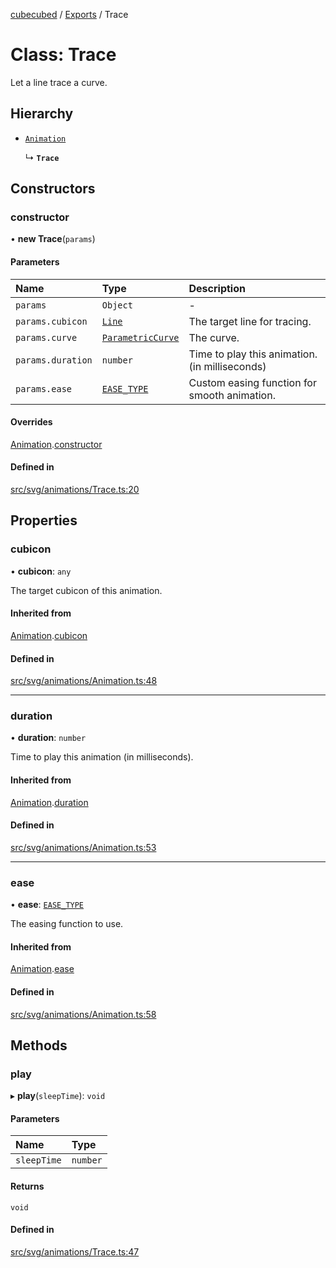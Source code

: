 [cubecubed](/reference/README.md) / [Exports](/reference/modules.md) / Trace

# Class: Trace

Let a line trace a curve.

## Hierarchy

- [`Animation`](/reference/classes/Animation.md)

  ↳ **`Trace`**

## Constructors

### constructor

• **new Trace**(`params`)

#### Parameters

| Name | Type | Description |
| :------ | :------ | :------ |
| `params` | `Object` | - |
| `params.cubicon` | [`Line`](/reference/classes/Line.md) | The target line for tracing. |
| `params.curve` | [`ParametricCurve`](/reference/classes/ParametricCurve.md) | The curve. |
| `params.duration` | `number` | Time to play this animation. (in milliseconds) |
| `params.ease` | [`EASE_TYPE`](/reference/types/EASE_TYPE.md) | Custom easing function for smooth animation. |

#### Overrides

[Animation](/reference/classes/Animation.md).[constructor](/reference/classes/Animation.md#constructor)

#### Defined in

[src/svg/animations/Trace.ts:20](https://github.com/imaphatduc/cubecubed/blob/4495c75/src/svg/animations/Trace.ts#L20)

## Properties

### cubicon

• **cubicon**: `any`

The target cubicon of this animation.

#### Inherited from

[Animation](/reference/classes/Animation.md).[cubicon](/reference/classes/Animation.md#cubicon)

#### Defined in

[src/svg/animations/Animation.ts:48](https://github.com/imaphatduc/cubecubed/blob/4495c75/src/svg/animations/Animation.ts#L48)

___

### duration

• **duration**: `number`

Time to play this animation (in milliseconds).

#### Inherited from

[Animation](/reference/classes/Animation.md).[duration](/reference/classes/Animation.md#duration)

#### Defined in

[src/svg/animations/Animation.ts:53](https://github.com/imaphatduc/cubecubed/blob/4495c75/src/svg/animations/Animation.ts#L53)

___

### ease

• **ease**: [`EASE_TYPE`](/reference/types/EASE_TYPE.md)

The easing function to use.

#### Inherited from

[Animation](/reference/classes/Animation.md).[ease](/reference/classes/Animation.md#ease)

#### Defined in

[src/svg/animations/Animation.ts:58](https://github.com/imaphatduc/cubecubed/blob/4495c75/src/svg/animations/Animation.ts#L58)

## Methods

### play

▸ **play**(`sleepTime`): `void`

#### Parameters

| Name | Type |
| :------ | :------ |
| `sleepTime` | `number` |

#### Returns

`void`

#### Defined in

[src/svg/animations/Trace.ts:47](https://github.com/imaphatduc/cubecubed/blob/4495c75/src/svg/animations/Trace.ts#L47)
